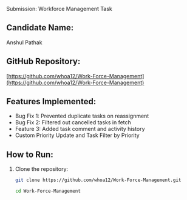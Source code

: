 Submission: Workforce Management Task

## Candidate Name:
Anshul Pathak

## GitHub Repository:
[https://github.com/whoa12/Work-Force-Management](https://github.com/whoa12/Work-Force-Management)

## Features Implemented:
- Bug Fix 1: Prevented duplicate tasks on reassignment
- Bug Fix 2: Filtered out cancelled tasks in fetch
- Feature 3: Added task comment and activity history
- Custom Priority Update and Task Filter by Priority


## How to Run:
1. Clone the repository:
   ```bash
   git clone https://github.com/whoa12/Work-Force-Management.git

   cd Work-Force-Management

